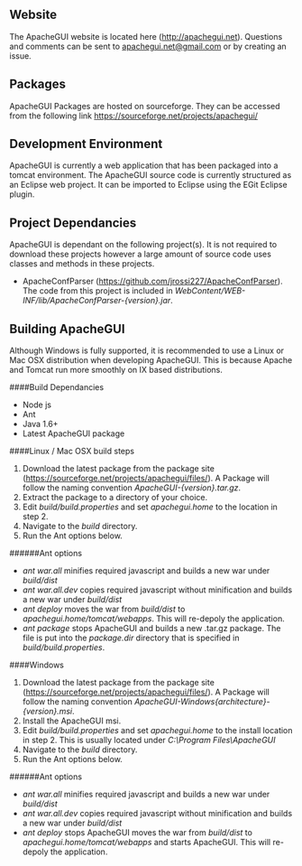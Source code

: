 Website 
---------------

The ApacheGUI website is located here (http://apachegui.net). Questions and comments can be sent to apachegui.net@gmail.com or by creating an issue.

Packages
----------------

ApacheGUI Packages are hosted on sourceforge. They can be accessed from the following link https://sourceforge.net/projects/apachegui/


Development Environment
---------------

ApacheGUI is currently a web application that has been packaged into a tomcat environment. The ApacheGUI source code is currently structured as an Eclipse web project. It can be imported to Eclipse using the EGit Eclipse plugin. 

Project Dependancies
---------------

ApacheGUI is dependant on the following project(s). It is not required to download these projects however a large amount of source code uses classes and methods in these projects.

- ApacheConfParser (https://github.com/jrossi227/ApacheConfParser). The code from this project is included in *WebContent/WEB-INF/lib/ApacheConfParser-{version}.jar*.

Building ApacheGUI
----------------

Although Windows is fully supported, it is recommended to use a Linux or Mac OSX distribution when developing ApacheGUI. This is because Apache and Tomcat run more smoothly on IX based distributions.

####Build Dependancies

- Node js
- Ant 
- Java 1.6+
- Latest ApacheGUI package

####Linux / Mac OSX build steps
1. Download the latest package from the package site (https://sourceforge.net/projects/apachegui/files/). A Package will follow the naming convention *ApacheGUI-{version}.tar.gz*.
2. Extract the package to a directory of your choice.
3. Edit *build/build.properties* and set *apachegui.home* to the location in step 2.
4. Navigate to the *build* directory.
5. Run the Ant options below.

######Ant options
- *ant war.all* minifies required javascript and builds a new war under *build/dist* 
- *ant war.all.dev* copies required javascript without minification and builds a new war under *build/dist* 
- *ant deploy* moves the war from *build/dist* to *apachegui.home/tomcat/webapps*. This will re-depoly the application.
- *ant package* stops ApacheGUI and builds a new .tar.gz package. The file is put into the *package.dir* directory that is specified in *build/build.properties*.

####Windows

1. Download the latest package from the package site (https://sourceforge.net/projects/apachegui/files/). A Package will follow the naming convention *ApacheGUI-Windows{architecture}-{version}.msi*.
2. Install the ApacheGUI msi.
3. Edit *build/build.properties* and set *apachegui.home* to the install location in step 2. This is usually located under *C:\Program Files\ApacheGUI*
4. Navigate to the *build* directory.
5. Run the Ant options below.

######Ant options
- *ant war.all* minifies required javascript and builds a new war under *build/dist* 
- *ant war.all.dev* copies required javascript without minification and builds a new war under *build/dist* 
- *ant deploy* stops ApacheGUI moves the war from *build/dist* to *apachegui.home/tomcat/webapps* and starts ApacheGUI. This will re-depoly the application.
